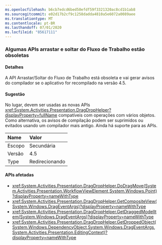 ```yaml
---
ms.openlocfilehash: b6cb7edcd6bed50efdf59f3321320ac8cd1b1ab8
ms.sourcegitcommit: e02d17b2cf9c1258dadda4810a5e6072a0089aee
ms.translationtype: MT
ms.contentlocale: pt-BR
ms.lasthandoff: 07/01/2020
ms.locfileid: "85617111"
---
```

### <a name="some-workflow-drag-and-drop-apis-are-obsolete"></a>Algumas APIs arrastar e soltar do Fluxo de Trabalho estão obsoletas

#### <a name="details"></a>Detalhes

A API Arrastar/Soltar do Fluxo de Trabalho está obsoleta e vai gerar avisos do compilador se o aplicativo for recompilado na versão 4.5.

#### <a name="suggestion"></a>Sugestão

No lugar, devem ser usadas as novas APIs <xref:System.Activities.Presentation.DragDropHelper?displayProperty=fullName> compatíveis com operações com vários objetos. Como alternativa, os avisos de compilação podem ser suprimidos ou evitados usando um compilador mais antigo. Ainda há suporte para as APIs.

| Name    | Valor       |
|:--------|:------------|
| Escopo   | Secundária       |
| Versão | 4.5         |
| Type    | Redirecionando |

#### <a name="affected-apis"></a>APIs afetadas

- <xref:System.Activities.Presentation.DragDropHelper.DoDragMove(System.Activities.Presentation.WorkflowViewElement,System.Windows.Point)?displayProperty=nameWithType>
- <xref:System.Activities.Presentation.DragDropHelper.GetCompositeView(System.Windows.DragEventArgs)?displayProperty=nameWithType>
- <xref:System.Activities.Presentation.DragDropHelper.GetDraggedModelItem(System.Windows.DragEventArgs)?displayProperty=nameWithType>
- <xref:System.Activities.Presentation.DragDropHelper.GetDroppedObject(System.Windows.DependencyObject,System.Windows.DragEventArgs,System.Activities.Presentation.EditingContext)?displayProperty=nameWithType>
